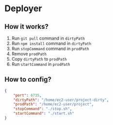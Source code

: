 # Deployer #

## How it works? ##

 1. Run ```git pull``` command in ```dirtyPath```
 2. Run ```npm install``` command in ```dirtyPath```
 3. Run ```stopCommand``` command in ```prodPath```
 4. Remove ```prodPath```
 5. Copy ```dirtyPath``` to ```prodPath```
 6. Run ```startCommand``` in ```prodPath```

## How to config? ##
```json
{
	"port": 6735,
	"dirtyPath": "/home/ec2-user/project-dirty",
	"prodPath": "/home/ec2-user/project",
	"stopCommand": "./stop.sh",
	"startCommand": "./start.sh"
}
```
